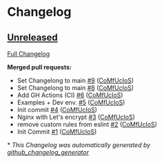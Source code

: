 # Changelog

## [Unreleased](https://github.com/CoMfUcIoS/PoMaSeL/tree/HEAD)

[Full Changelog](https://github.com/CoMfUcIoS/PoMaSeL/compare/7ddcb5258553e2948e720acedfcd6bfca44066cf...HEAD)

**Merged pull requests:**

- Set Changelong to main [\#9](https://github.com/CoMfUcIoS/PoMaSeL/pull/9) ([CoMfUcIoS](https://github.com/CoMfUcIoS))
- Set Changelong to main [\#8](https://github.com/CoMfUcIoS/PoMaSeL/pull/8) ([CoMfUcIoS](https://github.com/CoMfUcIoS))
- Add GH Actions \(CI\) [\#6](https://github.com/CoMfUcIoS/PoMaSeL/pull/6) ([CoMfUcIoS](https://github.com/CoMfUcIoS))
- Examples + Dev env. [\#5](https://github.com/CoMfUcIoS/PoMaSeL/pull/5) ([CoMfUcIoS](https://github.com/CoMfUcIoS))
- Init commit [\#4](https://github.com/CoMfUcIoS/PoMaSeL/pull/4) ([CoMfUcIoS](https://github.com/CoMfUcIoS))
- Nginx with Let's encrypt [\#3](https://github.com/CoMfUcIoS/PoMaSeL/pull/3) ([CoMfUcIoS](https://github.com/CoMfUcIoS))
- remove custom rules from eslint [\#2](https://github.com/CoMfUcIoS/PoMaSeL/pull/2) ([CoMfUcIoS](https://github.com/CoMfUcIoS))
- Init Commit [\#1](https://github.com/CoMfUcIoS/PoMaSeL/pull/1) ([CoMfUcIoS](https://github.com/CoMfUcIoS))



\* *This Changelog was automatically generated by [github_changelog_generator](https://github.com/github-changelog-generator/github-changelog-generator)*
